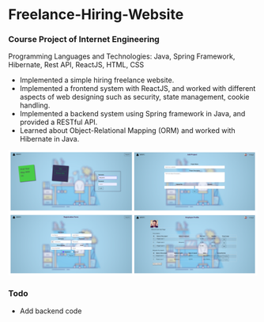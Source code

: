 # Freelance-Hiring-Website

### Course Project of Internet Engineering
            
            
 Programming Languages and Technologies: Java, Spring Framework, Hibernate, Rest API, ReactJS, HTML, CSS

* Implemented a simple hiring freelance website.
* Implemented a frontend system with ReactJS, and worked with different aspects of web designing such as security, state management, cookie handling.
* Implemented a backend system using Spring framework in Java, and provided a RESTful API.
* Learned about Object-Relational Mapping (ORM) and worked with Hibernate in Java.

![Image of Frontend](./images/front.png)


### Todo
* Add backend code
